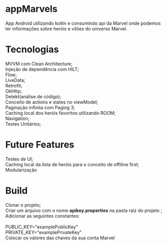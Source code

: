 # appMarvels
App Android utilizando kotlin e consumindo api da Marvel onde podemos ter informações sobre heróis e vilões do universo Marvel.

# Tecnologias
MVVM com Clean Architecture;<br />
Injeção de dependência com HILT;<br />
Flow;<br />
LiveData;<br />
Retrofit;<br />
OkHttp;<br />
Detekt(análise de código);<br />
Conceito de actions e states no viewModel;<br />
Paginação infinita com Paging 3;<br />
Caching local dos heróis favoritos utilizando ROOM;<br />
Navigation;<br />
Testes Unitários;<br />

# Future Features
Testes de UI;<br />
Caching local da lista de heróis para o conceito de offiline first;<br />
Modularização

# Build
Clonar o projeto;<br />
Criar um arquivo com o nome **apikey.properties** na pasta raiz do projeto ;<br />
Adicionar as seguintes constantes:<br /><br />
PUBLIC_KEY="examplePublicKey"<br />
PRIVATE_KEY="examplePrivateKey" <br />
Colocar os valores das chaves da sua conta Marvel
